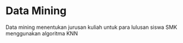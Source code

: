Data Mining 
=======================
Data mining menentukan jurusan kuliah untuk para lulusan siswa SMK menggunakan algoritma KNN 